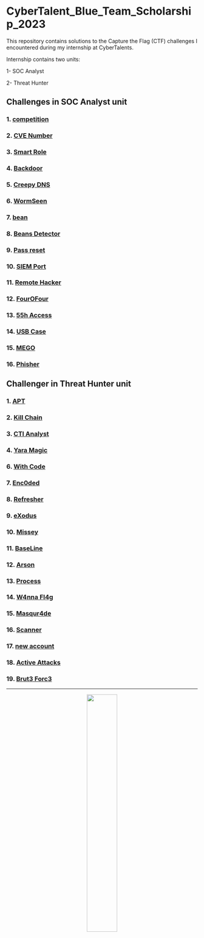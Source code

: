 # CyberTalent_Blue_Team_Scholarship_2023
This repository contains solutions to the Capture the Flag (CTF) challenges I encountered during my internship at CyberTalents.

Internship contains two units:

1- SOC Analyst

2- Threat Hunter

## Challenges in SOC Analyst unit
### 1. [competition](./competition)
### 2. [CVE Number](./CVE_Number)
### 3. [Smart Role](./Smart_Role)
### 4. [Backdoor](./Backdoor)
### 5. [Creepy DNS](./Creepy_DNS)
### 6. [WormSeen](./WormSeen)
### 7. [bean](./bean)
### 8. [Beans Detector](./Beans_Detector)
### 9. [Pass reset](./Pass_reset)
### 10. [SIEM Port](./SIEM_Port)
### 11. [Remote Hacker](./Remote_Hacker)
### 12. [FourOFour](./FourOFour)
### 13. [55h Access](./55h_Access)
### 14. [USB Case](./USB_Case)
### 15. [MEGO](./MEGO)
### 16. [Phisher](./Phisher)


## Challenger in Threat Hunter unit
### 1. [APT](./APT)
### 2. [Kill Chain](./Kill_Chain)
### 3. [CTI Analyst](./CTI_Analyst)
### 4. [Yara Magic](./Yara_Magic)
### 6. [With Code](./With_Code)
### 7. [Enc0ded](./Enc0ded)
### 8. [Refresher](./Refresher)
### 9. [eXodus](./eXodus)
### 10. [Missey](./Missey)
### 11. [BaseLine](./BaseLine)
### 12. [Arson](./Arson)
### 13. [Process](./Process)
### 14. [W4nna Fl4g](./W4nna_Fl4g)
### 15. [Masqur4de](./Masqur4de)
### 16. [Scanner](./Scanner)
### 17. [new account](./new_account)
### 18. [Active Attacks](./Active_Attacks)
### 19. [Brut3 Forc3](./Brut3_Forc3)

---
<div align = "Center">
  <img src="https://cybertalents.com/images/logo-big-black.png" width="40%" />
</div>

